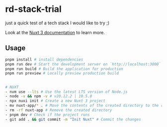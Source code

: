 # rd-stack-trial
just a quick test of a tech stack I would like to try ;)

Look at the [Nuxt 3 documentation](https://nuxt.com/docs/getting-started/introduction) to learn more.

## Usage
```bash
pnpm install # install dependencies
pnpm run dev # Start the development server on `http://localhost:3000`
pnpm run build # Build the application for production
pnpm run preview # Locally preview production build
```

## 

```bash
# NUXT
- nvm use --lts # Use the latest LTS version of Node.js
- node -v && npm -v # v20.12.2 | 10.5.0
- npx nuxi init # Create a new Nuxt 3 project
- mv nuxt-app/* . # Move the contents of the created directory to the root
- rm -rf nuxt-app # Remove the created directory
- pnpm dev # Check if the project runs
- git add . && git commit -m "Init Nuxt" # Commit the changes

```
